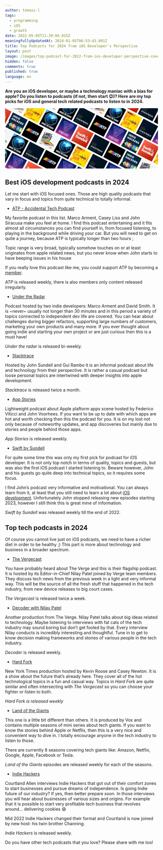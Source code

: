 ```yaml
---
author: tomasz-l
tags:
  - programming
  - iOS
  - growth
date: 2022-05-05T11:39:04.015Z
meaningfullyUpdatedAt: 2024-01-05T06:53:43.891Z
title: Top Podcasts for 2024 from iOS Developer's Perspective
layout: post
image: /images/top-podcast-for-2022-from-ios-developer-perspective-cover.png
hidden: false
comments: true
published: true
language: en
---
```

**Are you an iOS developer, or maybe a technology maniac with a bias for apple? Do you listen to podcasts (if not, then start 😉)? Here are my top picks for iOS and general tech related podcasts to listen to in 2024.**

![top iOS development podcasts](../../static/images/top-podcasts-from-ios-developer-perspective-cover.png "")

## Best iOS development podcasts in 2024

Let me start with iOS focused ones. Those are high quality podcasts that vary in focus and topics from quite technical to totally informal.

* [ATP - Accidental Tech Podcast](https://podcasts.apple.com/pl/podcast/accidental-tech-podcast/id617416468)

My favorite podcast in this list. Marco Arment, Casey Liss and John Siracusa make you feel at home. I find this podcast entertaining and it fits almost all circumstances you can find yourself in, from focused listening, to playing in the background while driving your car. But you will need to get on quite a journey, because ATP is typically longer than two hours ;

 Topic range is very broad, typically somehow touches on or at least originates from apple related news, but you never know when John starts to have beeping issues in his house

If you really love this podcast like me, you could support ATP by becoming a [member](https://atp.fm/join).

*ATP* is released weekly, there is also members only content released irregularly.

* [Under the Radar](https://podcasts.apple.com/pl/podcast/under-the-radar/id1055685246) 

Podcast hosted by two indie developers: Marco Arment and David Smith. It is \~never\~ usually not longer than 30 minutes and in this period a variety of topics connected to independent dev life are covered. You can hear about challenges during bigger refactors, supporting large numbers of customers, marketing your own products and many more. If you ever thought about going indie and starting your own project or are just curious then this is a must have!

*Under the radar* is released bi-weekly.

* [Stacktrace](https://podcasts.apple.com/pl/podcast/stacktrace/id1359435443) 

 Hosted by John Sundell and Gui Rambo it is an informal podcast about life and technology from their perspective. It is rather a casual podcast but loose personal topics are intertwined with deeper insights into apple development.

*Stacktrace* is released twice a month.

* [App Stories](https://podcasts.apple.com/pl/podcast/appstories/id1227872143)

Lightweight podcast about Apple plaftorm apps scene hosted by Federico Viticci and John Voorhees. If you want to be up to date with which apps are hot and worth checking then this the podcast for you. It is on my lost not only because of noteworthy updates, and app discoveries but mainly due to stories and people behind those apps.

*App Stories* is released weekly.

* [Swift by Sundell](https://podcasts.apple.com/pl/podcast/swift-by-sundell/id1267161825)

For quite some time this was only my first pick for podcast for iOS developer. It is not only top notch in terms of quality, topics and guests, but was also the first iOS podcast I started listening to. Beware however, John and his guests go quite deep into technical topics, so it requires some focus.

 I find John’s podcast very informative and motivational. You can always learn from it, at least that you still need to learn a lot about [iOS development](/our-areas/mobile-app-development). Unfortunately John stopped releasing new episodes starting 2023, however I still think this is great mine of information.

*Swift by Sundell* was released weekly till the end of 2022.

## Top tech podcasts in 2024

Of course you cannot live just on iOS podcasts, we need to have a richer diet in order to be healthy ;) This part is more about technology and business in a broader spectrum.

* [The Vergecast](https://podcasts.apple.com/pl/podcast/the-vergecast/id430333725)

You have probably heard about The Verge and this is their flagship podcast. It is hosted by its Editor-in-Chief Nilay Patel joined by Verge team members. They discuss tech news from the previous week in a light and very informal way. This will be the source of all the fresh stuff that happened in the tech industry, from new device releases to big court cases.

*The Vergecast* is released twice a week.

* [Decoder with Nilay Patel](https://podcasts.apple.com/pl/podcast/decoder-with-nilay-patel/id1011668648)

Another production from The Verge. Nilay Patel talks about big ideas related to technology. Maybe listening to interviews with fat cats of the tech industry may sound boring but don’t get fooled by that. Every interview Nilay conducts is incredibly interesting and thoughtful. Tune in to get to know decision making frameworks and stories of various people in the tech industry.

*Decoder* is released weekly.

* [Hard Fork](https://podcasts.apple.com/us/podcast/hard-fork/id1528594034)

New York Times production hosted by Kevin Roose and Casey Newton. It is a show about the future that’s already here. They cover all of the hot technological topics in a fun and casual way. Topics in *Hard Fork* are quite similar and often intersecting with *The Vergecast* so you can choose your fighter or listen to both.

*Hard Fork is released weekly*

* [Land of the Giants](https://podcasts.apple.com/pl/podcast/land-of-the-giants/id1465767420) 

This one is a little bit different than others. It is produced by Vox and contains multiple seasons of mini series about tech giants. If you want to know the stories behind Apple or Netflix, then this is a very nice and convenient way to dive in. I totally encourage anyone in the tech industry to listen to those.

There are currently 8 seasons covering tech giants like: Amazon, Netflix, Google, Apple, Facebook or Tesla.

*Land of the Giants* episodes are released weekly for each of the seasons.

* [Indie Hackers](https://podcasts.apple.com/pl/podcast/indie-hackers/id1206165808) 

Courtland Allen interviews Indie Hackers that got out of their comfort zones to start businesses and pursue dreams of independence. Is going Indie future of our industry? If yes, then better prepare soon. In those interviews you will hear about businesses of various sizes and origins. For example that it is possible to start very profitable tech business that revolves around… delivering cookies 😄

Mid 2022 Indie Hackers changed their format and Courtland is now joined by new host: his twin brother Channing.﻿

*Indie Hackers* is released weekly.

Do you have other tech podcasts that you love? Please share with me too!
